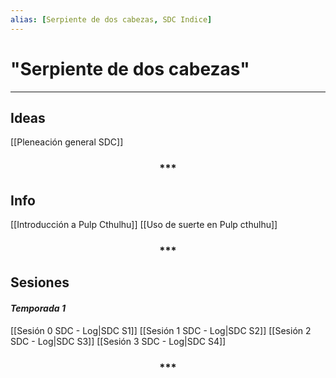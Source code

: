 ```yaml
---
alias: [Serpiente de dos cabezas, SDC Indice]
---
```


# "Serpiente de dos cabezas"
---

## Ideas

[[Pleneación general SDC]]

<div align='center'>
<h3> *** </h3>
</div>

## Info

[[Introducción a Pulp Cthulhu]]
[[Uso de suerte en Pulp cthulhu]]

<div align='center'>
<h3> *** </h3>
</div>

## Sesiones

#### _Temporada 1_
[[Sesión 0 SDC - Log|SDC S1]]
[[Sesión 1 SDC - Log|SDC S2]]
[[Sesión 2 SDC - Log|SDC S3]]
[[Sesión 3 SDC - Log|SDC S4]]

<div align='center'>
<h3> *** </h3>
</div>